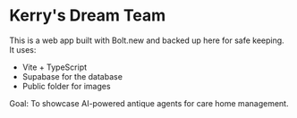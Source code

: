 # Kerry's Dream Team

This is a web app built with Bolt.new and backed up here for safe keeping.  
It uses:
- Vite + TypeScript  
- Supabase for the database  
- Public folder for images  

Goal: To showcase AI-powered antique agents for care home management.  
